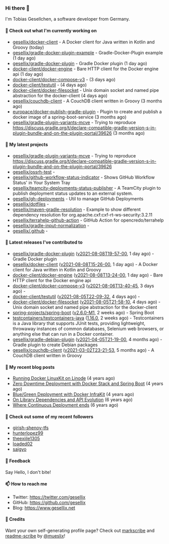 ### Hi there 👋

I'm Tobias Gesellchen, a software developer from Germany.

#### 👷 Check out what I'm currently working on

- [gesellix/docker-client](https://github.com/gesellix/docker-client) - A Docker client for Java written in Kotlin and Groovy (today)
- [gesellix/gradle-docker-plugin-example](https://github.com/gesellix/gradle-docker-plugin-example) - Gradle-Docker-Plugin example (1 day ago)
- [gesellix/gradle-docker-plugin](https://github.com/gesellix/gradle-docker-plugin) - Gradle Docker plugin (1 day ago)
- [docker-client/docker-engine](https://github.com/docker-client/docker-engine) - Bare HTTP client for the Docker engine api (1 day ago)
- [docker-client/docker-compose-v3](https://github.com/docker-client/docker-compose-v3) -  (3 days ago)
- [docker-client/testutil](https://github.com/docker-client/testutil) -  (4 days ago)
- [docker-client/docker-filesocket](https://github.com/docker-client/docker-filesocket) - Unix domain socket and named pipe abstraction for the docker-client (4 days ago)
- [gesellix/couchdb-client](https://github.com/gesellix/couchdb-client) - A CouchDB client written in Groovy (3 months ago)
- [europace/docker-publish-gradle-plugin](https://github.com/europace/docker-publish-gradle-plugin) - Plugin to create and publish a docker image of a spring-boot-service (3 months ago)
- [gesellix/gradle-plugin-variants-mcve](https://github.com/gesellix/gradle-plugin-variants-mcve) - Trying to reproduce https://discuss.gradle.org/t/declare-compatible-gradle-version-s-in-plugin-bundle-and-on-the-plugin-portal/39626 (3 months ago)

#### 🌱 My latest projects

- [gesellix/gradle-plugin-variants-mcve](https://github.com/gesellix/gradle-plugin-variants-mcve) - Trying to reproduce https://discuss.gradle.org/t/declare-compatible-gradle-version-s-in-plugin-bundle-and-on-the-plugin-portal/39626
- [gesellix/ossrh-test](https://github.com/gesellix/ossrh-test) - 
- [gesellix/github-workflow-status-indicator](https://github.com/gesellix/github-workflow-status-indicator) - Shows GitHub Workflow Status&#39; in Your System Tray
- [gesellix/teamcity-deployments-status-publisher](https://github.com/gesellix/teamcity-deployments-status-publisher) - A TeamCity plugin to publish deployment status updates to an external system.
- [gesellix/gh-deployments](https://github.com/gesellix/gh-deployments) - Util to manage GitHub Deployments
- [gesellix/dotfiles](https://github.com/gesellix/dotfiles) - 
- [gesellix/maven-gradle-resolution](https://github.com/gesellix/maven-gradle-resolution) - Example to show different dependency resolution for org.apache.cxf:cxf-rt-ws-security:3.2.11
- [gesellix/terrahelp-github-action](https://github.com/gesellix/terrahelp-github-action) - GitHub Action for opencredo/terrahelp
- [gesellix/gradle-input-normalization](https://github.com/gesellix/gradle-input-normalization) - 
- [gesellix/.github](https://github.com/gesellix/.github) - 

#### 🔭 Latest releases I've contributed to

- [gesellix/gradle-docker-plugin](https://github.com/gesellix/gradle-docker-plugin) ([v2021-08-08T19-57-00](https://github.com/gesellix/gradle-docker-plugin/releases/tag/v2021-08-08T19-57-00), 1 day ago) - Gradle Docker plugin
- [gesellix/docker-client](https://github.com/gesellix/docker-client) ([v2021-08-08T15-26-00](https://github.com/gesellix/docker-client/releases/tag/v2021-08-08T15-26-00), 1 day ago) - A Docker client for Java written in Kotlin and Groovy
- [docker-client/docker-engine](https://github.com/docker-client/docker-engine) ([v2021-08-08T13-24-00](https://github.com/docker-client/docker-engine/releases/tag/v2021-08-08T13-24-00), 1 day ago) - Bare HTTP client for the Docker engine api
- [docker-client/docker-compose-v3](https://github.com/docker-client/docker-compose-v3) ([v2021-08-06T13-40-45](https://github.com/docker-client/docker-compose-v3/releases/tag/v2021-08-06T13-40-45), 3 days ago) - 
- [docker-client/testutil](https://github.com/docker-client/testutil) ([v2021-08-05T22-09-32](https://github.com/docker-client/testutil/releases/tag/v2021-08-05T22-09-32), 4 days ago) - 
- [docker-client/docker-filesocket](https://github.com/docker-client/docker-filesocket) ([v2021-08-05T21-58-10](https://github.com/docker-client/docker-filesocket/releases/tag/v2021-08-05T21-58-10), 4 days ago) - Unix domain socket and named pipe abstraction for the docker-client
- [spring-projects/spring-boot](https://github.com/spring-projects/spring-boot) ([v2.6.0-M1](https://github.com/spring-projects/spring-boot/releases/tag/v2.6.0-M1), 2 weeks ago) - Spring Boot
- [testcontainers/testcontainers-java](https://github.com/testcontainers/testcontainers-java) ([1.16.0](https://github.com/testcontainers/testcontainers-java/releases/tag/1.16.0), 2 weeks ago) - Testcontainers is a Java library that supports JUnit tests, providing lightweight, throwaway instances of common databases, Selenium web browsers, or anything else that can run in a Docker container.
- [gesellix/gradle-debian-plugin](https://github.com/gesellix/gradle-debian-plugin) ([v2021-04-05T21-19-00](https://github.com/gesellix/gradle-debian-plugin/releases/tag/v2021-04-05T21-19-00), 4 months ago) - Gradle plugin to create Debian packages
- [gesellix/couchdb-client](https://github.com/gesellix/couchdb-client) ([v2021-03-02T23-21-53](https://github.com/gesellix/couchdb-client/releases/tag/v2021-03-02T23-21-53), 5 months ago) - A CouchDB client written in Groovy

#### 📜 My recent blog posts

- [Running Docker LinuxKit on Linode](https://www.gesellix.net/post/running-docker-linuxkit-on-linode/) (4 years ago)
- [Zero Downtime Deployment with Docker Stack and Spring Boot](https://www.gesellix.net/post/zero-downtime-deployment-with-docker-stack-and-spring-boot/) (4 years ago)
- [Blue/Green Deployment with Docker InfraKit](https://www.gesellix.net/post/blue-green-deployment-with-docker-infrakit/) (4 years ago)
- [On Library Dependencies and API Evolution](https://www.gesellix.net/post/choosing-a-library/) (6 years ago)
- [Where Continuous Deployment ends](https://www.gesellix.net/post/where-continuous-deployment-ends/) (6 years ago)



#### 👯 Check out some of my recent followers

- [girish-shenoy-tfs](https://github.com/girish-shenoy-tfs)
- [hunterlopez99](https://github.com/hunterlopez99)
- [theexiile1305](https://github.com/theexiile1305)
- [loaded02](https://github.com/loaded02)
- [saigyo](https://github.com/saigyo)

#### 💬 Feedback

Say Hello, I don't bite!

#### 📫 How to reach me

- Twitter: https://twitter.com/gesellix
- GitHub: https://github.com/gesellix
- Blog: https://www.gesellix.net

#### 🙇 Credits

Want your own self-generating profile page? Check out [markscribe](https://github.com/muesli/markscribe)
and [readme-scribe](https://github.com/muesli/readme-scribe) by [@mueslix](https://twitter.com/mueslix)!
